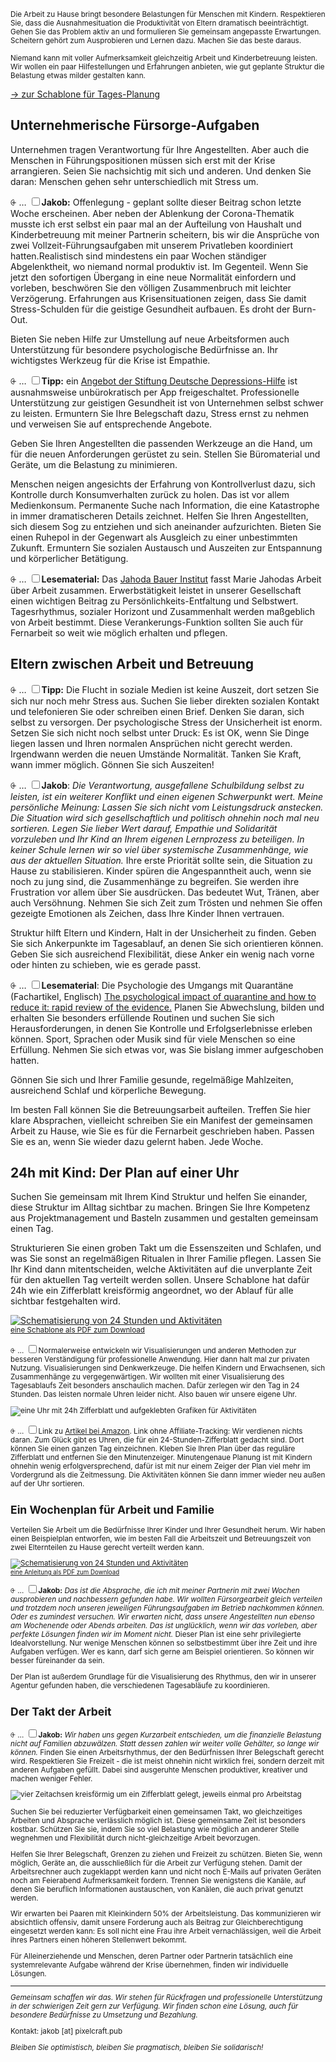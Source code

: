 <small>Die Arbeit zu Hause bringt besondere Belastungen für Menschen mit Kindern. Respektieren Sie, dass die Ausnahmesituation die Produktivität von Eltern dramatisch beeinträchtigt. Gehen Sie das Problem aktiv an und formulieren Sie gemeinsam angepasste Erwartungen. Scheitern gehört zum Ausprobieren und Lernen dazu. Machen Sie das beste daraus.</small>

<small>Niemand kann mit voller Aufmerksamkeit gleichzeitig Arbeit und Kinderbetreuung leisten. Wir wollen ein paar Hilfestellungen und Erfahrungen anbieten, wie gut geplante Struktur die Belastung etwas milder gestalten kann.</small>

<p class="text-right text-small" style="margin-top:0;"><a href="#24h-schablone"><span aria-hidden="true">→ </span>zur Schablone für Tages-Planung</a></p>

<span id="unternehmen"></span>
## Unternehmerische Fürsorge-Aufgaben

Unternehmen tragen Verantwortung für Ihre Angestellten. Aber auch die Menschen in Führungspositionen müssen sich erst mit der Krise arrangieren. Seien Sie nachsichtig mit sich und anderen. Und denken Sie daran: Menschen gehen sehr unterschiedlich mit Stress um.

<label for="1" class="margin-toggle">⨭ …</label>
<input type="checkbox" id="1" class="margin-toggle"/><span class="marginnote">**Jakob:**
Offenlegung - geplant sollte dieser Beitrag schon letzte Woche erscheinen. Aber neben der Ablenkung der Corona-Thematik musste ich erst selbst ein paar mal an der Aufteilung von Haushalt und Kinderbetreuung mit meiner Partnerin scheitern, bis wir die Ansprüche von zwei Vollzeit-Führungsaufgaben mit unserem Privatleben koordiniert hatten.</span>Realistisch sind mindestens ein paar Wochen ständiger Abgelenktheit, wo niemand normal produktiv ist. Im Gegenteil. Wenn Sie jetzt den sofortigen Übergang in eine neue Normalität einfordern und vorleben, beschwören Sie den völligen Zusammenbruch mit leichter Verzögerung. Erfahrungen aus Krisensituationen zeigen, dass Sie damit Stress-Schulden für die geistige Gesundheit aufbauen. Es droht der Burn-Out.

Bieten Sie neben Hilfe zur Umstellung auf neue Arbeitsformen auch Unterstützung für besondere psychologische Bedürfnisse an. Ihr wichtigstes Werkzeug für die Krise ist Empathie.

<label for="2" class="margin-toggle">⨭ …</label>
<input type="checkbox" id="2" class="margin-toggle"/><span class="marginnote">**Tipp:**
ein <a href="https://www.deutsche-depressionshilfe.de/unsere-angebote/fuer-betroffene-und-angehoerige/ifightdepression-tool">Angebot der Stiftung Deutsche Depressions-Hilfe</a> ist ausnahmsweise unbürokratisch per App freigeschaltet. 
</span>Professionelle Unterstützung zur geistigen Gesundheit ist von Unternehmen selbst schwer zu leisten. Ermuntern Sie Ihre Belegschaft dazu, Stress ernst zu nehmen und verweisen Sie auf entsprechende Angebote. 

Geben Sie Ihren Angestellten die passenden Werkzeuge an die Hand, um für die neuen Anforderungen gerüstet zu sein. Stellen Sie Büromaterial und Geräte, um die Belastung zu minimieren.

Menschen neigen angesichts der Erfahrung von Kontrollverlust dazu, sich Kontrolle durch Konsumverhalten zurück zu holen. Das ist vor allem Medienkonsum. Permanente Suche nach Information, die eine Katastrophe in immer dramatischeren Details zeichnet. Helfen Sie Ihren Angestellten, sich diesem Sog zu entziehen und sich aneinander aufzurichten. Bieten Sie einen Ruhepol in der Gegenwart als Ausgleich zu einer unbestimmten Zukunft. Ermuntern Sie sozialen Austausch und Auszeiten zur Entspannung und körperlicher Betätigung.

<label for="3" class="margin-toggle">⨭ …</label>
<input type="checkbox" id="3" class="margin-toggle"/><span class="marginnote">**Lesematerial:**
Das <a href="https://jbi.or.at/marie-jahoda/arbeit/">Jahoda Bauer Institut</a> fasst Marie Jahodas Arbeit über Arbeit zusammen. 
</span>Erwerbstätigkeit leistet in unserer Gesellschaft einen wichtigen Beitrag zu Persönlichkeits-Entfaltung und Selbstwert. Tagesrhythmus, sozialer Horizont und Zusammenhalt werden maßgeblich von Arbeit bestimmt. Diese Verankerungs-Funktion sollten Sie auch für Fernarbeit so weit wie möglich erhalten und pflegen.

<span id="eltern"></span>
## Eltern zwischen Arbeit und Betreuung

<label for="4" class="margin-toggle">⨭ …</label>
<input type="checkbox" id="4" class="margin-toggle"/><span class="marginnote">**Tipp:**
Die Flucht in soziale Medien ist keine Auszeit, dort setzen Sie sich nur noch mehr Stress aus. Suchen Sie lieber direkten sozialen Kontakt und telefonieren Sie oder schreiben einen Brief.</span> Denken Sie daran, sich selbst zu versorgen. Der psychologische Stress der Unsicherheit ist enorm. Setzen Sie sich nicht noch selbst unter Druck: Es ist OK, wenn Sie Dinge liegen lassen und Ihren normalen Ansprüchen nicht gerecht werden. Irgendwann werden die neuen Umstände Normalität. Tanken Sie Kraft, wann immer möglich. Gönnen Sie sich Auszeiten!

<label for="8" class="margin-toggle">⨭ …</label>
<input type="checkbox" id="8" class="margin-toggle"/><span class="marginnote">**Jakob**: *Die Verantwortung, ausgefallene Schulbildung selbst zu leisten, ist ein weiterer Konflikt und einen eigenen Schwerpunkt wert. Meine persönliche Meinung: Lassen Sie sich nicht vom Leistungsdruck anstecken. Die Situation wird sich gesellschaftlich und politisch ohnehin noch mal neu sortieren. Legen Sie lieber Wert darauf, Empathie und Solidarität vorzuleben und Ihr Kind an Ihrem eigenen Lernprozess zu beteiligen. In keiner Schule lernen wir so viel über systemische Zusammenhänge, wie aus der aktuellen Situation.*</span> Ihre erste Priorität sollte sein, die Situation zu Hause zu stabilisieren. Kinder spüren die Angespanntheit auch, wenn sie noch zu jung sind, die Zusammenhänge zu begreifen. Sie werden ihre Frustration vor allem über Sie ausdrücken. Das bedeutet Wut, Tränen, aber auch Versöhnung. Nehmen Sie sich Zeit zum Trösten und nehmen Sie offen gezeigte Emotionen als Zeichen, dass Ihre Kinder Ihnen vertrauen.

Struktur hilft Eltern und Kindern, Halt in der Unsicherheit zu finden. Geben Sie sich Ankerpunkte im Tagesablauf, an denen Sie sich orientieren können. Geben Sie sich ausreichend Flexibilität, diese Anker ein wenig nach vorne oder hinten zu schieben, wie es gerade passt.

<label for="10" class="margin-toggle">⨭ …</label>
<input type="checkbox" id="10" class="margin-toggle"/><span class="marginnote">**Lesematerial**: Die Psychologie des Umgangs mit Quarantäne (Fachartikel, Englisch) <a href="https://www.thelancet.com/journals/lancet/article/PIIS0140-6736(20)30460-8/fulltext">The psychological impact of quarantine and how to reduce it: rapid review of the evidence.</a></span> Planen Sie Abwechslung, bilden und erhalten Sie besonders erfüllende Routinen und suchen Sie sich Herausforderungen, in denen Sie Kontrolle und Erfolgserlebnisse erleben können. Sport, Sprachen oder Musik sind für viele Menschen so eine Erfüllung. Nehmen Sie sich etwas vor, was Sie bislang immer aufgeschoben hatten.

Gönnen Sie sich und Ihrer Familie gesunde, regelmäßige Mahlzeiten, ausreichend Schlaf und körperliche Bewegung.

Im besten Fall können Sie die Betreuungsarbeit aufteilen. Treffen Sie hier klare Absprachen, vielleicht schreiben Sie ein Manifest der gemeinsamen Arbeit zu Hause, wie Sie es für die Fernarbeit geschrieben haben. Passen Sie es an, wenn Sie wieder dazu gelernt haben. Jede Woche.

<span id="24h-schablone"></span>
## 24h mit Kind: Der Plan auf einer Uhr

Suchen Sie gemeinsam mit Ihrem Kind Struktur und helfen Sie einander, diese Struktur im Alltag sichtbar zu machen. Bringen Sie Ihre Kompetenz aus Projektmanagement und Basteln zusammen und gestalten gemeinsam einen Tag.

Strukturieren Sie einen groben Takt um die Essenszeiten und Schlafen, und was Sie sonst an regelmäßigen Ritualen in Ihrer Familie pflegen. Lassen Sie Ihr Kind dann mitentscheiden, welche Aktivitäten auf die unverplante Zeit für den aktuellen Tag verteilt werden sollen. Unsere Schablone hat dafür 24h wie ein Zifferblatt kreisförmig angeordnet, wo der Ablauf für alle sichtbar festgehalten wird.

<a href="tagesplan-familie-werksschema.pdf"><img src="tagesplan-familie-werksschema.jpg" alt="Schematisierung von 24 Stunden und Aktivitäten" class="drop-shadow"><br><small>eine Schablone als PDF zum Download</a>

<label for="9" class="margin-toggle">⨭ …</label>
<input type="checkbox" id="9" class="margin-toggle"/><span class="marginnote">Normalerweise entwickeln wir Visualisierungen und anderen Methoden zur besseren Verständigung für professionelle Anwendung. Hier dann halt mal zur privaten Nutzung. </span> Visualisierungen sind Denkwerkzeuge. Die helfen Kindern und Erwachsenen, sich Zusammenhänge zu vergegenwärtigen. Wir wollten mit einer Visualisierung des Tagesablaufs Zeit besonders anschaulich machen. Dafür zerlegen wir den Tag in 24 Stunden. Das leisten normale Uhren leider nicht. Also bauen wir unsere eigene Uhr.

<img src="tagesplan-jj.jpg" alt="eine Uhr mit 24h Zifferblatt und aufgeklebten Grafiken für Aktivitäten">

<label for="5" class="margin-toggle">⨭ …</label>
<input type="checkbox" id="5" class="margin-toggle"/><span class="marginnote">Link zu <a href="https://www.amazon.de/gp/product/B006XHZ7X4/">Artikel bei Amazon</a>. Link ohne Affiliate-Tracking: Wir verdienen nichts daran.</span> Zum Glück gibt es Uhren, die für ein 24-Stunden-Zifferblatt gedacht sind. Dort können Sie einen ganzen Tag einzeichnen. Kleben Sie Ihren Plan über das reguläre Zifferblatt und entfernen Sie den Minutenzeiger. Minutengenaue Planung ist mit Kindern ohnehin wenig erfolgversprechend, dafür ist mit nur einem Zeiger der Plan viel mehr im Vordergrund als die Zeitmessung. Die Aktivitäten können Sie dann immer wieder neu außen auf der Uhr sortieren.

<span id="beispiel-plan"></span>
## Ein Wochenplan für Arbeit und Familie</span>

Verteilen Sie Arbeit um die Bedürfnisse Ihrer Kinder und Ihrer Gesundheit herum. Wir haben einen Beispielplan entworfen, wie im besten Fall die Arbeitszeit und Betreuungszeit von zwei Elternteilen zu Hause gerecht verteilt werden kann.

<a href="tagesplan-familie-wegweiser.pdf"><img src="tagesplan-familie-wegweiser.jpg" alt="Schematisierung von 24 Stunden und Aktivitäten" class="drop-shadow"><br><small>eine Anleitung als PDF zum Download</small></a>

<label for="6" class="margin-toggle">⨭ …</label>
<input type="checkbox" id="6" class="margin-toggle"/><span class="marginnote">**Jakob:** *Das ist die Absprache, die ich mit meiner Partnerin mit zwei Wochen ausprobieren und nachbessern gefunden habe. Wir wollten Fürsorgearbeit gleich verteilen und trotzdem noch unseren jeweiligen Führungsaufgaben im Betrieb nachkommen können. Oder es zumindest versuchen. Wir erwarten nicht, dass unsere Angestellten nun ebenso am Wochenende oder Abends arbeiten. Das ist unglücklich, wenn wir das vorleben, aber perfekte Lösungen finden wir im Moment nicht.*</span> Dieser Plan ist eine sehr privilegierte Idealvorstellung. Nur wenige Menschen können so  selbstbestimmt über ihre Zeit und ihre Aufgaben verfügen. Wer es kann, darf sich gerne am Beispiel orientieren. So können wir besser füreinander da sein.

Der Plan ist außerdem Grundlage für die Visualisierung des Rhythmus, den wir in unserer Agentur gefunden haben, die verschiedenen Tagesabläufe zu koordinieren.

<span id="arbeit"></span>
## Der Takt der Arbeit

<label for="7" class="margin-toggle">⨭ …</label>
<input type="checkbox" id="7" class="margin-toggle"/><span class="marginnote">**Jakob:**
*Wir haben uns gegen Kurzarbeit entschieden, um die finanzielle Belastung nicht auf Familien abzuwälzen. Statt dessen zahlen wir weiter volle Gehälter, so lange wir können.*
</span> Finden Sie einen Arbeitsrhythmus, der den Bedürfnissen Ihrer Belegschaft gerecht wird. Respektieren Sie Freizeit - die ist meist ohnehin nicht wirklich frei, sondern derzeit mit anderen Aufgaben gefüllt. Dabei sind ausgeruhte Menschen produktiver, kreativer und machen weniger Fehler.

<img src="rhythmus-pxi.jpg" alt="vier Zeitachsen kreisförmig um ein Zifferblatt gelegt, jeweils einmal pro Arbeitstag">

Suchen Sie bei reduzierter Verfügbarkeit einen gemeinsamen Takt, wo gleichzeitiges Arbeiten und Absprache verlässlich möglich ist. Diese gemeinsame Zeit ist besonders kostbar. Schützen Sie sie, indem Sie so viel Belastung wie möglich an anderer Stelle wegnehmen und Flexibilität durch nicht-gleichzeitige Arbeit bevorzugen.

Helfen Sie Ihrer Belegschaft, Grenzen zu ziehen und Freizeit zu schützen. Bieten Sie, wenn möglich, Geräte an, die ausschließlich für die Arbeit zur Verfügung stehen. Damit der Arbeitsrechner auch zugeklappt werden kann und nicht noch E-Mails auf privaten Geräten noch am Feierabend Aufmerksamkeit fordern. Trennen Sie wenigstens die Kanäle, auf denen Sie beruflich Informationen austauschen, von Kanälen, die auch privat genutzt werden.

Wir erwarten bei Paaren mit Kleinkindern 50% der Arbeitsleistung. Das kommunizieren wir absichtlich offensiv, damit unsere Forderung auch als Beitrag zur Gleichberechtigung eingesetzt werden kann: Es soll nicht eine Frau ihre Arbeit vernachlässigen, weil die Arbeit ihres Partners einen höheren Stellenwert bekommt.

Für Alleinerziehende und Menschen, deren Partner oder Partnerin tatsächlich eine systemrelevante Aufgabe während der Krise übernehmen, finden wir individuelle Lösungen.

<hr>

*Gemeinsam schaffen wir das. Wir stehen für Rückfragen und professionelle Unterstützung in der schwierigen Zeit gern zur Verfügung. Wir finden schon eine Lösung, auch für besondere Bedürfnisse zu Umsetzung und Bezahlung.*

<p class="text-center"><span class="js-cta">Kontakt: jakob [at] pixelcraft.pub</span></p>

*Bleiben Sie optimistisch, bleiben Sie pragmatisch, bleiben Sie solidarisch!*
